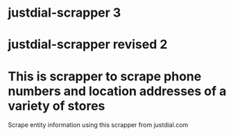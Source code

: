 # justdial-scrapper 3
# justdial-scrapper revised 2
# This is scrapper to scrape phone numbers and location addresses of a variety of stores
Scrape entity information using this scrapper from justdial.com
